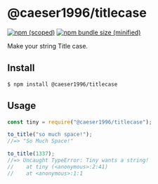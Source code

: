 # @caeser1996/titlecase

[![npm (scoped)](https://img.shields.io/npm/v/@caeser1996/titlecase.svg)](https://www.npmjs.com/package/@caeser1996/titlecase)
[![npm bundle size (minified)](https://img.shields.io/bundlephobia/min/@caeser1996/titlecase.svg)](https://www.npmjs.com/package/@caeser1996/titlecase)

Make your string Title case.

## Install

```
$ npm install @caeser1996/titlecase
```

## Usage

```js
const tiny = require("@caeser1996/titlecase");

to_title("so much space!");
//=> "So Much Space!"

to_title(1337);
//=> Uncaught TypeError: Tiny wants a string!
//    at tiny (<anonymous>:2:41)
//    at <anonymous>:1:1
```
